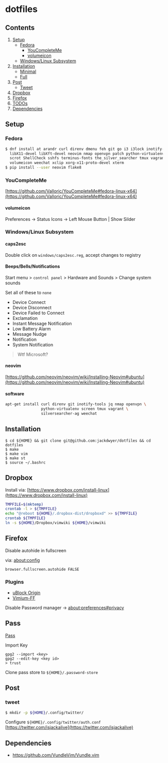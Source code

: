 # dotfiles
## Contents
1. [Setup](#setup)
    - [Fedora](#fedora)
        - [YouCompleteMe](#youcompleteme)
        - [volumeicon](#volumeicon)
    - [Windows/Linux Subsystem](#windowslinux-subsystem)
2. [Installation](#installation)
    - [Minimal](#minimal)
    - [Full](#full)
3. [Post](#post)
    - [Tweet](#tweet)
4. [Dropbox](#dropbox)
6. [Firefox](#firefox)
6. [TODOs](#todos)
7. [Dependencies](#dependencies)


## Setup
### Fedora
```bash
$ dnf install at arandr curl direnv dmenu feh git go i3 i3lock inotify-tools jq \
  libX11-devel libXft-devel neovim nmap openvpn patch python-virtualenv screen \
  scrot ShellCheck sshfs terminus-fonts the_silver_searcher tmux vagrant \
  volumeicon weechat xclip xorg-x11-proto-devel xterm
$ pip install --user neovim flake8
```

### YouCompleteMe
[https://github.com/Valloric/YouCompleteMe#fedora-linux-x64](https://github.com/Valloric/YouCompleteMe#fedora-linux-x64)

#### volumeicon
Preferences -> Status Icons -> Left Mouse Button | Show Silder

### Windows/Linux Subsystem
#### caps2esc
Double click on `windows/caps2esc.reg`, accept changes to registry

#### Beeps/Bells/Notifications
Start menu > `control panel` > Hardware and Sounds > Change system sounds

Set all of these to `none`

- Device Connect
- Device Disconnect
- Device Failed to Connect
- Exclamation
- Instant Message Notification
- Low Battery Alarm
- Message Nudge
- Notification
- System Notification
> Wtf Microsoft?

#### neovim
[https://github.com/neovim/neovim/wiki/Installing-Neovim#ubuntu](https://github.com/neovim/neovim/wiki/Installing-Neovim#ubuntu)

#### software
```bash
apt-get install curl direnv git inotify-tools jq nmap openvpn \
                python-virtualenv screen tmux vagrant \
                silversearcher-ag weechat
```

## Installation
```
$ cd ${HOME} && git clone git@github.com:jackdwyer/dotfiles && cd dotfiles
$ make
$ make vim
$ make st
$ source ~/.bashrc
```
## Dropbox
Install via: [https://www.dropbox.com/install-linux](https://www.dropbox.com/install-linux)
```bash
TMPFILE=$(mktemp)
crontab -l > ${TMPFILE}
echo "@reboot ${HOME}/.dropbox-dist/dropboxd" >> ${TMPFILE}
crontab ${TMPFILE}
ln -s ${HOME}/Dropbox/vimwiki ${HOME}/vimwiki
```

## Firefox
Disable autohide in fullscreen

via: [about:config](about:config)
```
browser.fullscreen.autohide FALSE
```
### Plugins
- [uBlock Origin](https://addons.mozilla.org/en-US/firefox/addon/ublock-origin/)
- [Vimium-FF](https://addons.mozilla.org/en-US/firefox/addon/vimium-ff/)

Disable Password manager -> [about:preferences#privacy](about:preferences#privacy)

## Pass
[Pass](https://www.passwordstore.org/)

Import Key
```
gpg2 --import <key>
gpg2 --edit-key <key id>
> trust
```

Clone pass store to `${HOME}/.password-store`


## Post
### tweet
```bash
$ mkdir -p ${HOME}/.config/twitter/
```
Configure `${HOME}/.config/twitter/auth.conf`
[https://twitter.com/isjackalive](https://twitter.com/isjackalive)


## Dependencies
 - https://github.com/VundleVim/Vundle.vim
